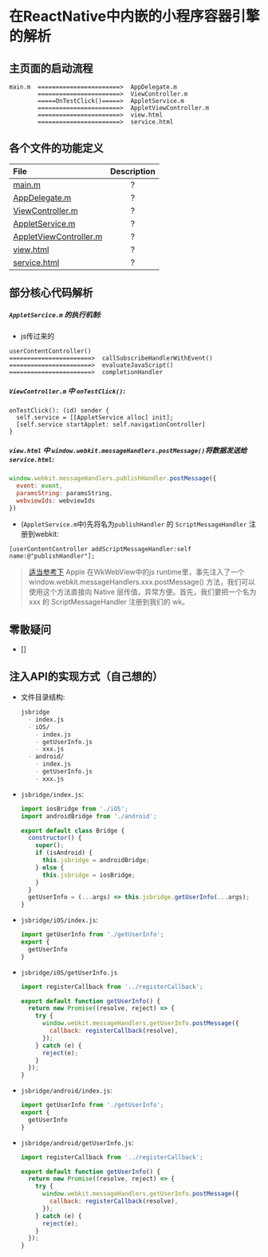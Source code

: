 # 在ReactNative中内嵌的小程序容器引擎的解析

## 主页面的启动流程
```
main.m  =======================>  AppDelegate.m
        =======================>  ViewController.m  
        =====OnTestClick()=====>  AppletService.m
        =======================>  AppletViewController.m
        =======================>  view.html
        =======================>  service.html
```

## 各个文件的功能定义

|                 File                |         Description          |
| :---------------------------------- | :-------------------------:  |
| [main.m](./main.m)                                      | ? |
| [AppDelegate.m](./AppDelegate.m)                        | ? |
| [ViewController.m](./ViewController.m)                  | ? |
| [AppletService.m](./AppletService.m)                    | ? |
| [AppletViewController.m](./AppletViewController.m)      | ? |
| [view.html](./view.html)                                | ? |
| [service.html](./service.html)                          | ? |


## 部分核心代码解析

##### `AppletSercice.m` 的执行机制:

+ js传过来的
```
userContentController()  
=======================>  callSubscribeHandlerWithEvent()
=======================>  evaluateJavaScript()
=======================>  completionHandler
```

##### `ViewController.m` 中 `onTestClick()`:

```
onTestClick(): (id) sender {
  self.service = [[AppletService alloc] init];
  [self.service startApplet: self.navigationController]
}
```

##### `view.html` 中 `window.webkit.messageHandlers.postMessage()`将数据发送给 `service.html`:

```js
window.webkit.messageHandlers.publishHandler.postMessage({
  event: event,
  paramsString: paramsString,
  webviewIds: webviewIds
})
```
  + (`AppletService.m`中)先将名为`publishHandler` 的 `ScriptMessageHandler` 注册到webkit:
  ```
  [userContentController addScriptMessageHandler:self name:@"publishHandler"];
  ```

> [适当参考下](https://lvwenhan.com/ios/461.html) Apple 在WkWebView中的js runtime里，事先注入了一个 window.webkit.messageHandlers.xxx.postMessage() 方法，我们可以使用这个方法直接向 Native 层传值，异常方便。首先，我们要把一个名为 xxx 的 ScriptMessageHandler 注册到我们的 wk。


## 零散疑问
+ [] 

## 注入API的实现方式（自己想的）

+ 文件目录结构:
  ```md
  jsbridge
    - index.js
    - iOS/
      - index.js
      - getUserInfo.js
      - xxx.js
    - android/
      - index.js
      - getUserInfo.js
      - xxx.js
  ```

+ `jsbridge/index.js`:
  ```js
  import iosBridge from './iOS';
  import androidBridge from './android';

  export default class Bridge {
    constructor() {
      super();
      if (isAndroid) {
        this.jsbridge = androidBridge;
      } else {
        this.jsbridge = iosBridge;
      }
    }
    getUserInfo = (...args) => this.jsbridge.getUserInfo(...args);
  }
  ```

+ `jsbridge/iOS/index.js`:
  ```js
  import getUserInfo from './getUserInfo';
  export {
    getUserInfo
  }
  ```

+ `jsbridge/iOS/getUserInfo.js`
  ```js
  import registerCallback from '../registerCallback';

  export default function getUserInfo() {
    return new Promise((resolve, reject) => {
      try {
        window.webkit.messageHandlers.getUserInfo.postMessage({
          callback: registerCallback(resolve),
        });
      } catch (e) {
        reject(e);
      }
    });
  }
  ```

+ `jsbridge/android/index.js`:
  ```js
  import getUserInfo from './getUserInfo';
  export {
    getUserInfo
  }
  ```

+ `jsbridge/android/getUserInfo.js`:
  ```js
  import registerCallback from '../registerCallback';

  export default function getUserInfo() {
    return new Promise((resolve, reject) => {
      try {
        window.webkit.messageHandlers.getUserInfo.postMessage({
          callback: registerCallback(resolve),
        });
      } catch (e) {
        reject(e);
      }
    });
  }
  ```